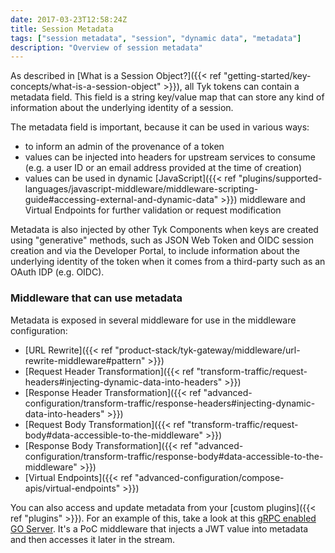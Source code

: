 ```yaml
---
date: 2017-03-23T12:58:24Z
title: Session Metadata
tags: ["session metadata", "session", "dynamic data", "metadata"]
description: "Overview of session metadata"
---
```


As described in [What is a Session Object?]({{< ref "getting-started/key-concepts/what-is-a-session-object" >}}), all Tyk tokens can contain a metadata field. This field is a string key/value map that can store any kind of information about the underlying identity of a session.

The metadata field is important, because it can be used in various ways:

- to inform an admin of the provenance of a token
- values can be injected into headers for upstream services to consume (e.g. a user ID or an email address provided at the time of creation)
- values can be used in dynamic [JavaScript]({{< ref "plugins/supported-languages/javascript-middleware/middleware-scripting-guide#accessing-external-and-dynamic-data" >}}) middleware and Virtual Endpoints for further validation or request modification

Metadata is also injected by other Tyk Components when keys are created using "generative" methods, such as JSON Web Token and OIDC session creation and via the Developer Portal, to include information about the underlying identity of the token when it comes from a third-party such as an OAuth IDP (e.g. OIDC).

### Middleware that can use metadata

Metadata is exposed in several middleware for use in the middleware configuration:

- [URL Rewrite]({{< ref "product-stack/tyk-gateway/middleware/url-rewrite-middleware#pattern" >}})
- [Request Header Transformation]({{< ref "transform-traffic/request-headers#injecting-dynamic-data-into-headers" >}})
- [Response Header Transformation]({{< ref "advanced-configuration/transform-traffic/response-headers#injecting-dynamic-data-into-headers" >}})
- [Request Body Transformation]({{< ref "transform-traffic/request-body#data-accessible-to-the-middleware" >}})
- [Response Body Transformation]({{< ref "advanced-configuration/transform-traffic/response-body#data-accessible-to-the-middleware" >}})
- [Virtual Endpoints]({{< ref "advanced-configuration/compose-apis/virtual-endpoints" >}})

You can also access and update metadata from your [custom plugins]({{< ref "plugins" >}}). For an example of this, take a look at this [gRPC enabled GO Server](https://github.com/TykTechnologies/tyk-grpc-go-basicauth-jwt). It's a PoC middleware that injects a JWT value into metadata and then accesses it later in the stream.
